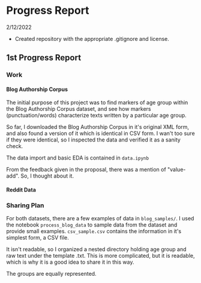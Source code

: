 # Progress Report

2/12/2022

- Created repository with the appropriate .gitignore and license.


## 1st Progress Report

### Work

#### Blog Authorship Corpus

The initial purpose of this project was to find markers of age group within the Blog Authorship Corpus dataset, and see how markers (punctuation/words) characterize texts written by a particular age group. 

So far, I downloaded the Blog Authorship Corpus in it's original XML form, and also found a version of it which is identical in CSV form. I wan't too sure if they were identical, so I inspected the data and verified it as a sanity check.

The data import and basic EDA is contained in `data.ipynb`

From the feedback given in the proposal, there was a mention of "value-add". So, I thought about it.

#### Reddit Data


### Sharing Plan

For both datasets, there are a few examples of data in `blog_samples/`. I used the notebook `process_blog_data` to sample data from the dataset and provide small examples. `csv_sample.csv` contains the information in it's simplest form, a CSV file.

It isn't readable, so I organized a nested directory holding age group and raw text under the template <ID>.txt. This is more complicated, but it is readable, which is why it is a good idea to share it in this way. 
  
The groups are equally represented.

